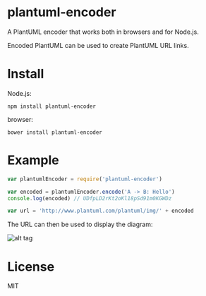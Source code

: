 # plantuml-encoder

A PlantUML encoder that works both in browsers and for Node.js.

Encoded PlantUML can be used to create PlantUML URL links.

# Install

Node.js:

```
npm install plantuml-encoder
```

browser:

```
bower install plantuml-encoder
```

# Example

```javascript
var plantumlEncoder = require('plantuml-encoder')

var encoded = plantumlEncoder.encode('A -> B: Hello')
console.log(encoded) // UDfpLD2rKt2oKl18pSd91m0KGWDz

var url = 'http://www.plantuml.com/plantuml/img/' + encoded
```

The URL can then be used to display the diagram:

![alt tag](http://www.plantuml.com/plantuml/img/UDfpLD2rKt2oKl18pSd91m0KGWDz)

# License
MIT
